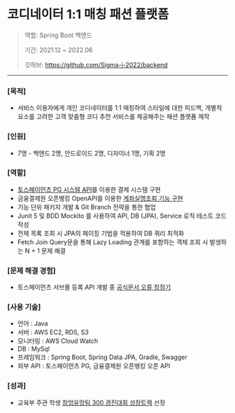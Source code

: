 # 코디네이터 1:1 매칭 패션 플랫폼

> 역할:  Spring Boot 백엔드
>
> 기간: 2021.12 ~ 2022.06
> 
> 깃허브: https://github.com/Sigma-i-2022/backend

---
### [목적]
- 서비스 이용자에게 개인 코디네이터를 1:1 매칭하여 스타일에 대한 피드백, 개별적 요소를 고려한 고객 맞춤형 코디 추천 서비스를 제공해주는 패션 플랫폼 제작

### [인원]
- 7명 - 백엔드 2명, 안드로이드 2명, 디자이너 1명, 기획 2명

### [역할]
- [토스페이먼츠 PG 시스템 API](https://ws-pace.tistory.com/category/%ED%94%84%EB%A1%9C%EC%A0%9D%ED%8A%B8/%ED%86%A0%EC%8A%A4%ED%8E%98%EC%9D%B4%EB%A8%BC%EC%B8%A0%20%EA%B2%B0%EC%A0%9C%20%EC%8B%9C%EC%8A%A4%ED%85%9C%20%EC%A0%81%EC%9A%A9%20%EC%8B%9C%EB%A6%AC%EC%A6%88)를 이용한 결제 시스템 구현
- 금융결제원 오픈뱅킹 OpenAPI를 이용한 [계좌실명조회 기능 구현](https://ws-pace.tistory.com/231?category=1010992)
- 기능 단위 패키지 개발 & Git Branch 전략을 통한 협업
- Junit 5 및 BDD Mockito 를 사용하여 API, DB (JPA), Service 로직 테스트 코드 작성
- 전체 목록 조회 시 JPA의 페이징 기법을 적용하여 DB 쿼리 최적화
- Fetch Join Query문을 통해 Lazy Loading 관계를 포함하는 객체 조회 시 발생하는 N + 1 문제 해결

### [문제 해결 경험]
- 토스페이먼츠 서브몰 등록 API 개발 중 [공식문서 오류 정정기](https://ws-pace.tistory.com/242)

### [사용 기술]
- 언어 : Java
- 서버 : AWS EC2, RDS, S3
- 모니터링 : AWS Cloud Watch
- DB : MySql
- 프레임워크 : Spring Boot, Spring Data JPA, Gradle, Swagger
- 외부 API : 토스페이먼츠 PG, 금융결제원 오픈뱅킹 오픈 API

### [성과]
- 교육부 주관 학생 [창업유망팀 300 경진대회 성장트랙](http://www.u300.or.kr/cms/process/team/view.asp?c_show_no=104&c_check_no=97&c_relation=962&c_relation2=980&c_no=4182) 선정
